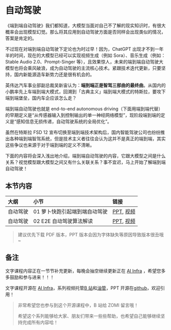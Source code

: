 <!--Copyright © ZOMI 适用于[License](https://github.com/Infrasys-AI/AIInfra)版权许可-->

# 自动驾驶

《端到端自动驾驶》我们都知道，大模型当面对自己不了解的现实知识时，有很大概率会出现模型幻觉。那么将其应用到自动驾驶方面是否同样会出现类似的情况，答案是肯定的。

不过现在对端到端自动驾驶下定论也为时过早！因为，ChatGPT 出现才不到一年半的时间，现在的大模型已经可以实现视频生成（例如 Sora）、音乐生成（例如：Stable Audio 2.0、Prompt-Singer 等），且效果惊人，未来的端到端自动驾驶大模型也将会乘风破浪，成为自动驾驶的主流核心技术。紧跟技术迭代更新，只要坚持，国内新能源造车新势力还是很有机会的。

英伟达汽车事业部副总裁吴新宙认为：**端到端正是智驾三部曲的最终曲**。从国内的小鹏率先上车端到端大模式，回溯到「古典主义」端到端大模式的特斯拉，要攻下端到端堡垒，国内车企应该怎么走？

端到端自动驾驶也就是 end-to-end autonomous driving（下面用端到端代替）的早期定义是“从传感器输入到控制输出的单一神经网络模型”，现阶段端到端的定义是“感知信息无损传递，自动驾驶系统的全局优化”。

虽然在特斯拉 FSD 12 宣布切换至端到端技术架构后，国内智能驾驶公司也纷纷推出各种端到端智驾系统，但是技术主义者往往会认为这并不是真正的端到端，其实这些争议也来源于对于端到端的定义不清晰。

下面的内容将会深入浅出地介绍，端到端自动驾驶的内容，它跟大模型之间是什么关系？视觉模型跟大模型之间又有什么关联关系？事不宜迟，马上开始了解端到端自动驾驶！

## 本节内容

| 大纲   | 小节               | 链接                                                                           |
|:---- |:---------------- |:---------------------------------------------------------------------------- |
| 自动驾驶 | 01 萝卜快跑引起端到端自动驾驶 | [PPT](./01Robot.pdf), [视频](https://www.bilibili.com/video/BV1G4421S7Qa/?spm_id_from=333.999.0.0)          |
| 自动驾驶 | 02 E2E 自动驾驶算法解读  | [PPT](./02ADE2E.pdf), [视频](https://www.bilibili.com/video/BV1xi421a7er/?spm_id_from=333.999.0.0) |

> 建议优先下载 PDF 版本，PPT 版本会因为字体缺失等原因导致版本很丑哦~

## 备注

文字课程内容正在一节节补充更新，每晚会抽空继续更新正在 [AI Infra](https://infrasys-ai.github.io/aiinfra-docs) ，希望您多多鼓励和参与进来！！！

文字课程开源在 [AI Infra](https://infrasys-ai.github.io/aiinfra-docs)，系列视频托管[B 站](https://space.bilibili.com/517221395)和[油管](https://www.youtube.com/@ZOMI666/playlists)，PPT 开源在[github](https://github.com/Infrasys-AI/AIInfra)，欢迎引用！

> 非常希望您也参与到这个开源课程中，B 站给 ZOMI 留言哦！
> 
> 希望这个系列能够给大家、朋友们带来一些些帮助，也希望自己能够继续坚持完成所有内容哈！
